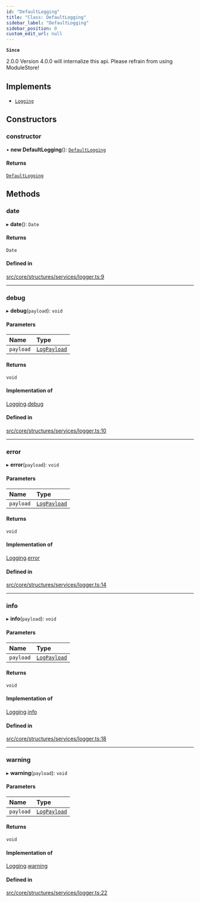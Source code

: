 ```yaml
---
id: "DefaultLogging"
title: "Class: DefaultLogging"
sidebar_label: "DefaultLogging"
sidebar_position: 0
custom_edit_url: null
---
```


**`Since`**

2.0.0
Version 4.0.0 will internalize this api. Please refrain from using ModuleStore!

## Implements

- [`Logging`](../interfaces/Logging.md)

## Constructors

### constructor

• **new DefaultLogging**(): [`DefaultLogging`](DefaultLogging.md)

#### Returns

[`DefaultLogging`](DefaultLogging.md)

## Methods

### date

▸ **date**(): `Date`

#### Returns

`Date`

#### Defined in

[src/core/structures/services/logger.ts:9](https://github.com/sern-handler/handler/blob/b0399f9/src/core/structures/services/logger.ts#L9)

___

### debug

▸ **debug**(`payload`): `void`

#### Parameters

| Name | Type |
| :------ | :------ |
| `payload` | [`LogPayload`](../modules.md#logpayload) |

#### Returns

`void`

#### Implementation of

[Logging](../interfaces/Logging.md).[debug](../interfaces/Logging.md#debug)

#### Defined in

[src/core/structures/services/logger.ts:10](https://github.com/sern-handler/handler/blob/b0399f9/src/core/structures/services/logger.ts#L10)

___

### error

▸ **error**(`payload`): `void`

#### Parameters

| Name | Type |
| :------ | :------ |
| `payload` | [`LogPayload`](../modules.md#logpayload) |

#### Returns

`void`

#### Implementation of

[Logging](../interfaces/Logging.md).[error](../interfaces/Logging.md#error)

#### Defined in

[src/core/structures/services/logger.ts:14](https://github.com/sern-handler/handler/blob/b0399f9/src/core/structures/services/logger.ts#L14)

___

### info

▸ **info**(`payload`): `void`

#### Parameters

| Name | Type |
| :------ | :------ |
| `payload` | [`LogPayload`](../modules.md#logpayload) |

#### Returns

`void`

#### Implementation of

[Logging](../interfaces/Logging.md).[info](../interfaces/Logging.md#info)

#### Defined in

[src/core/structures/services/logger.ts:18](https://github.com/sern-handler/handler/blob/b0399f9/src/core/structures/services/logger.ts#L18)

___

### warning

▸ **warning**(`payload`): `void`

#### Parameters

| Name | Type |
| :------ | :------ |
| `payload` | [`LogPayload`](../modules.md#logpayload) |

#### Returns

`void`

#### Implementation of

[Logging](../interfaces/Logging.md).[warning](../interfaces/Logging.md#warning)

#### Defined in

[src/core/structures/services/logger.ts:22](https://github.com/sern-handler/handler/blob/b0399f9/src/core/structures/services/logger.ts#L22)
